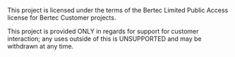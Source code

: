 This project is licensed under the terms of the Bertec Limited Public Access license for Bertec Customer projects.

This project is provided ONLY in regards for support for customer interaction; any uses outside of this is UNSUPPORTED and may be withdrawn at any time.
